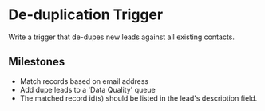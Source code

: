 # De-duplication Trigger

Write a trigger that de-dupes new leads against all existing contacts.

## Milestones

- Match records based on email address
- Add dupe leads to a 'Data Quality' queue
- The matched record id(s) should be listed in the lead's description field.